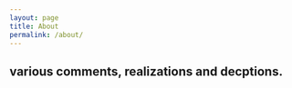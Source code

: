 ```yaml
---
layout: page
title: About
permalink: /about/
---
```


## various comments, realizations and decptions.
